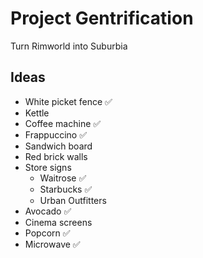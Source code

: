 # Project Gentrification

Turn Rimworld into Suburbia

## Ideas

- White picket fence ✅
- Kettle
- Coffee machine ✅
- Frappuccino ✅
- Sandwich board
- Red brick walls
- Store signs
    - Waitrose ✅
    - Starbucks ✅
    - Urban Outfitters
- Avocado ✅
- Cinema screens
- Popcorn ✅
- Microwave ✅
